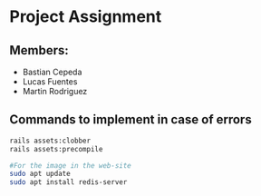 # Project Assignment

## Members:
- Bastian Cepeda
- Lucas Fuentes
- Martin Rodriguez

## Commands to implement in case of errors

```bash
rails assets:clobber
rails assets:precompile

#For the image in the web-site
sudo apt update
sudo apt install redis-server
```
